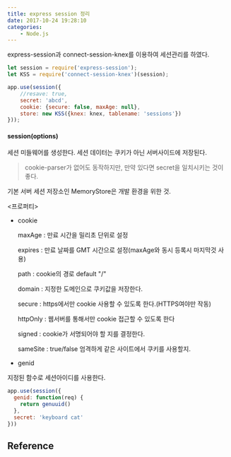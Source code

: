 ```yaml
---
title: express session 정리
date: 2017-10-24 19:28:10
categories:
    - Node.js
---
```


express-session과 connect-session-knex를 이용하여 세션관리를 하였다.

```javascript
let session = require('express-session');
let KSS = require('connect-session-knex')(session);

app.use(session({
    //resave: true,
    secret: 'abcd',
    cookie: {secure: false, maxAge: null},
    store: new KSS({knex: knex, tablename: 'sessions'})
}));
```

#### session(options)

세션 미들웨어를 생성한다. 세션 데이터는 쿠키가 아닌 서버사이드에 저장된다.

> cookie-parser가 없어도 동작하지만, 만약 있다면 secret을 일치시키는 것이 좋다.

기본 서버 세션 저장소인 MemoryStore은 개발 환경을 위한 것.

<프로퍼티>

- cookie

  maxAge : 만료 시간을 밀리초 단위로 설정

  expires : 만료 날짜를 GMT 시간으로 설정(maxAge와 동시 등록시 마지막것 사용)

  path : cookie의 경로 default "/"

  domain : 지정한 도메인으로 쿠키값을 저장한다.

  secure : https에서만 cookie 사용할 수 있도록 한다.(HTTPS여야만 작동)

  httpOnly : 웹서버를 통해서만 cookie 접근할 수 있도록 한다

  signed : cookie가 서명되어야 할 지를 결정한다.

  sameSite : true/false 엄격하게 같은 사이트에서 쿠키를 사용할지.

- genid

지정된 함수로 세션아이디를 사용한다.

````javascript
app.use(session({
  genid: function(req) {
    return genuuid()
  },
  secret: 'keyboard cat'
}))
````



## Reference

